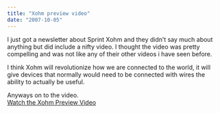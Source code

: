 ```yaml
---
title: "Xohm preview video"
date: "2007-10-05"
---
```


I just got a newsletter about Sprint Xohm and they didn’t say much about anything but did include a nifty video. I thought the video was pretty compelling and was not like any of their other videos i have seen before.

I think Xohm will revolutionize how we are connected to the world, it will give devices that normally would need to be connected with wires the ability to actually be useful.

Anyways on to the video.  
[Watch the Xohm Preview Video](http://tk.publicaster.com/DC/ctr.aspx?6C6164=383533343936&736272=2726&747970=6874&66=30)
